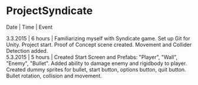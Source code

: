 # ProjectSyndicate

Date | Time | Event

3.3.2015 | 6 hours | Familiarizing myself with Syndicate game. Set up Git for Unity. Project start. Proof of Concept scene created. Movement and Collider Detection added.  
5.3.2015 | 5 hours | Created Start Screen and Prefabs: "Player", "Wall", "Enemy", "Bullet". Added ability to damage enemy and rigidbody to player. Created dummy sprites for bullet, start button, options button, quit button. Bullet rotation, collision and movement.

